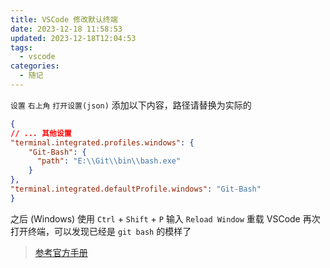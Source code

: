 ```yaml
---
title: VSCode 修改默认终端
date: 2023-12-18 11:58:53
updated: 2023-12-18T12:04:53
tags:
  - vscode
categories:
  - 随记
---
```

`设置` `右上角` `打开设置(json)`
添加以下内容，路径请替换为实际的
```json
{
// ... 其他设置
"terminal.integrated.profiles.windows": {
	"Git-Bash": {
	  "path": "E:\\Git\\bin\\bash.exe"
	}
},
"terminal.integrated.defaultProfile.windows": "Git-Bash"
}
```
之后 (Windows) 使用 `Ctrl` + `Shift` + `P` 输入 `Reload Window` 重载 VSCode 
再次打开终端，可以发现已经是 `git bash` 的模样了

>[参考官方手册](https://code.visualstudio.com/docs/terminal/profiles#_removing-builtin-profiles)